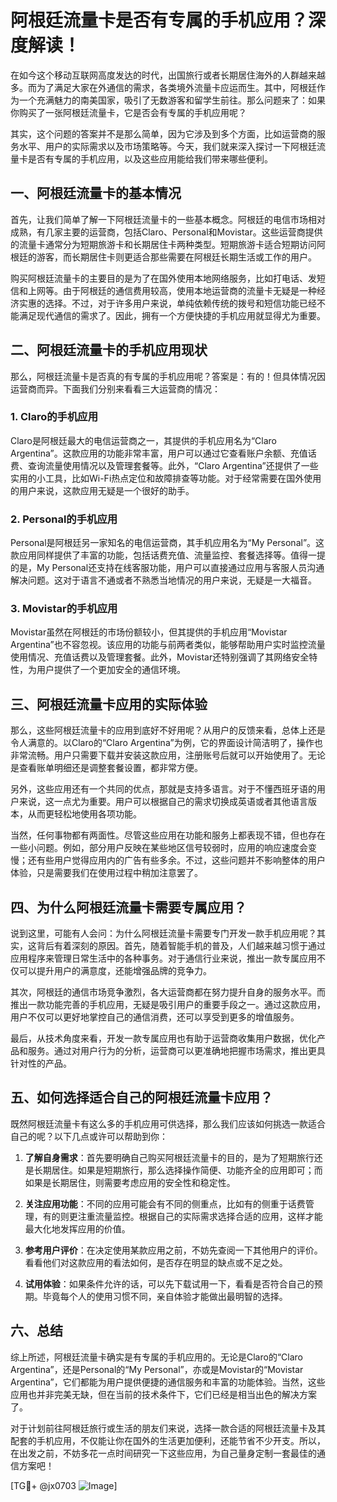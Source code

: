 # 阿根廷流量卡是否有专属的手机应用？深度解读！

在如今这个移动互联网高度发达的时代，出国旅行或者长期居住海外的人群越来越多。而为了满足大家在外通信的需求，各类境外流量卡应运而生。其中，阿根廷作为一个充满魅力的南美国家，吸引了无数游客和留学生前往。那么问题来了：如果你购买了一张阿根廷流量卡，它是否会有专属的手机应用呢？

其实，这个问题的答案并不是那么简单，因为它涉及到多个方面，比如运营商的服务水平、用户的实际需求以及市场策略等。今天，我们就来深入探讨一下阿根廷流量卡是否有专属的手机应用，以及这些应用能给我们带来哪些便利。

## 一、阿根廷流量卡的基本情况

首先，让我们简单了解一下阿根廷流量卡的一些基本概念。阿根廷的电信市场相对成熟，有几家主要的运营商，包括Claro、Personal和Movistar。这些运营商提供的流量卡通常分为短期旅游卡和长期居住卡两种类型。短期旅游卡适合短期访问阿根廷的游客，而长期居住卡则更适合那些需要在阿根廷长期生活或工作的用户。

购买阿根廷流量卡的主要目的是为了在国外使用本地网络服务，比如打电话、发短信和上网等。由于阿根廷的通信费用较高，使用本地运营商的流量卡无疑是一种经济实惠的选择。不过，对于许多用户来说，单纯依赖传统的拨号和短信功能已经不能满足现代通信的需求了。因此，拥有一个方便快捷的手机应用就显得尤为重要。

## 二、阿根廷流量卡的手机应用现状

那么，阿根廷流量卡是否真的有专属的手机应用呢？答案是：有的！但具体情况因运营商而异。下面我们分别来看看三大运营商的情况：

### 1. Claro的手机应用

Claro是阿根廷最大的电信运营商之一，其提供的手机应用名为“Claro Argentina”。这款应用的功能非常丰富，用户可以通过它查看账户余额、充值话费、查询流量使用情况以及管理套餐等。此外，“Claro Argentina”还提供了一些实用的小工具，比如Wi-Fi热点定位和故障排查等功能。对于经常需要在国外使用的用户来说，这款应用无疑是一个很好的助手。

### 2. Personal的手机应用

Personal是阿根廷另一家知名的电信运营商，其手机应用名为“My Personal”。这款应用同样提供了丰富的功能，包括话费充值、流量监控、套餐选择等。值得一提的是，My Personal还支持在线客服功能，用户可以直接通过应用与客服人员沟通解决问题。这对于语言不通或者不熟悉当地情况的用户来说，无疑是一大福音。

### 3. Movistar的手机应用

Movistar虽然在阿根廷的市场份额较小，但其提供的手机应用“Movistar Argentina”也不容忽视。该应用的功能与前两者类似，能够帮助用户实时监控流量使用情况、充值话费以及管理套餐。此外，Movistar还特别强调了其网络安全特性，为用户提供了一个更加安全的通信环境。

## 三、阿根廷流量卡应用的实际体验

那么，这些阿根廷流量卡的应用到底好不好用呢？从用户的反馈来看，总体上还是令人满意的。以Claro的“Claro Argentina”为例，它的界面设计简洁明了，操作也非常流畅。用户只需要下载并安装这款应用，注册账号后就可以开始使用了。无论是查看账单明细还是调整套餐设置，都非常方便。

另外，这些应用还有一个共同的优点，那就是支持多语言。对于不懂西班牙语的用户来说，这一点尤为重要。用户可以根据自己的需求切换成英语或者其他语言版本，从而更轻松地使用各项功能。

当然，任何事物都有两面性。尽管这些应用在功能和服务上都表现不错，但也存在一些小问题。例如，部分用户反映在某些地区信号较弱时，应用的响应速度会变慢；还有些用户觉得应用内的广告有些多余。不过，这些问题并不影响整体的用户体验，只是需要我们在使用过程中稍加注意罢了。

## 四、为什么阿根廷流量卡需要专属应用？

说到这里，可能有人会问：为什么阿根廷流量卡需要专门开发一款手机应用呢？其实，这背后有着深刻的原因。首先，随着智能手机的普及，人们越来越习惯于通过应用程序来管理日常生活中的各种事务。对于通信行业来说，推出一款专属应用不仅可以提升用户的满意度，还能增强品牌的竞争力。

其次，阿根廷的通信市场竞争激烈，各大运营商都在努力提升自身的服务水平。而推出一款功能完善的手机应用，无疑是吸引用户的重要手段之一。通过这款应用，用户不仅可以更好地掌控自己的通信消费，还可以享受到更多的增值服务。

最后，从技术角度来看，开发一款专属应用也有助于运营商收集用户数据，优化产品和服务。通过对用户行为的分析，运营商可以更准确地把握市场需求，推出更具针对性的产品。

## 五、如何选择适合自己的阿根廷流量卡应用？

既然阿根廷流量卡有这么多的手机应用可供选择，那么我们应该如何挑选一款适合自己的呢？以下几点或许可以帮助到你：

1. **了解自身需求**：首先要明确自己购买阿根廷流量卡的目的，是为了短期旅行还是长期居住。如果是短期旅行，那么选择操作简便、功能齐全的应用即可；而如果是长期居住，则需要考虑应用的安全性和稳定性。

2. **关注应用功能**：不同的应用可能会有不同的侧重点，比如有的侧重于话费管理，有的则更注重流量监控。根据自己的实际需求选择合适的应用，这样才能最大化地发挥应用的价值。

3. **参考用户评价**：在决定使用某款应用之前，不妨先查阅一下其他用户的评价。看看他们对这款应用的看法如何，是否存在明显的缺点或不足之处。

4. **试用体验**：如果条件允许的话，可以先下载试用一下，看看是否符合自己的预期。毕竟每个人的使用习惯不同，亲自体验才能做出最明智的选择。

## 六、总结

综上所述，阿根廷流量卡确实是有专属的手机应用的。无论是Claro的“Claro Argentina”，还是Personal的“My Personal”，亦或是Movistar的“Movistar Argentina”，它们都能为用户提供便捷的通信服务和丰富的功能体验。当然，这些应用也并非完美无缺，但在当前的技术条件下，它们已经是相当出色的解决方案了。

对于计划前往阿根廷旅行或生活的朋友们来说，选择一款合适的阿根廷流量卡及其配套的手机应用，不仅能让你在国外的生活更加便利，还能节省不少开支。所以，在出发之前，不妨多花一点时间研究一下这些应用，为自己量身定制一套最佳的通信方案吧！

[TG💪+ @jx0703 ![Image](https://github.com/user-attachments/assets/dbca1d08-cadb-493c-b0ec-ad6f7a83f270)]